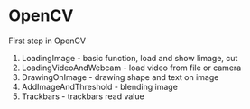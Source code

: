 # OpenCV
First step in OpenCV

1. LoadingImage - basic function, load and show limage, cut
2. LoadingVideoAndWebcam - load video from file or camera
3. DrawingOnImage - drawing shape and text on image
4. AddImageAndThreshold - blending image
5. Trackbars - trackbars read value
